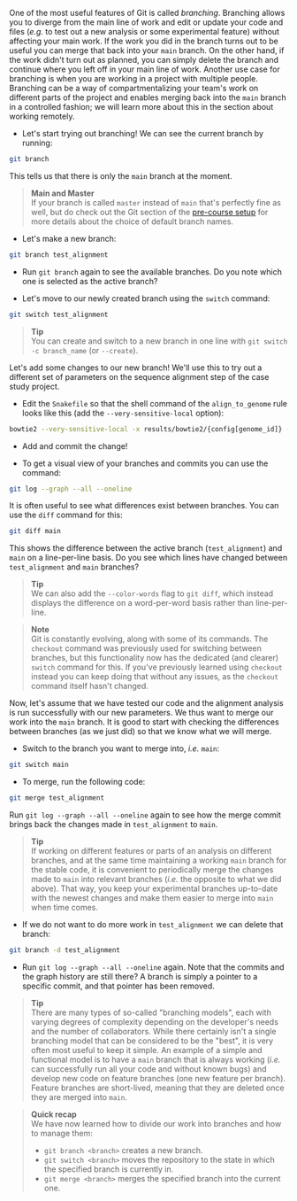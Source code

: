 One of the most useful features of Git is called _branching_. Branching allows
you to diverge from the main line of work and edit or update your code and
files (_e.g._ to test out a new analysis or some experimental feature) without
affecting your main work. If the work you did in the branch turns out to be
useful you can merge that back into your `main` branch. On the other hand, if
the work didn't turn out as planned, you can simply delete the branch and
continue where you left off in your main line of work. Another use case for
branching is when you are working in a project with multiple people. Branching
can be a way of compartmentalizing your team's work on different parts of the
project and enables merging back into the `main` branch in a controlled
fashion; we will learn more about this in the section about working remotely.

- Let's start trying out branching! We can see the current branch by running:

```bash
git branch
```

This tells us that there is only the `main` branch at the moment.

> **Main and Master** <br>
> If your branch is called `master` instead of `main` that's perfectly fine as
> well, but do check out the Git section of the [pre-course setup](pre-course-setup)
> for more details about the choice of default branch names.

- Let's make a new branch:

```bash
git branch test_alignment
```

- Run `git branch` again to see the available branches. Do you note which one
  is selected as the active branch?

- Let's move to our newly created branch using the `switch` command:

```bash
git switch test_alignment
```

> **Tip** <br>
> You can create and switch to a new branch in one line with `git switch -c
branch_name` (or `--create`).

Let's add some changes to our new branch! We'll use this to try out a different
set of parameters on the sequence alignment step of the case study project.

- Edit the `Snakefile` so that the shell command of the `align_to_genome` rule
  looks like this (add the `--very-sensitive-local` option):

```bash
bowtie2 --very-sensitive-local -x results/bowtie2/{config[genome_id]} -U {input.fastq} > {output} 2>{log}
```

- Add and commit the change!

- To get a visual view of your branches and commits you can use the command:

```bash
git log --graph --all --oneline
```

It is often useful to see what differences exist between branches.
You can use the `diff` command for this:

```bash
git diff main
```

This shows the difference between the active branch (`test_alignment`) and
`main` on a line-per-line basis. Do you see which lines have changed between
`test_alignment` and `main` branches?

> **Tip** <br>
> We can also add the `--color-words` flag to `git diff`, which instead
> displays the difference on a word-per-word basis rather than line-per-line.

> **Note** <br>
> Git is constantly evolving, along with some of its commands. The `checkout`
> command was previously used for switching between branches, but this
> functionality now has the dedicated (and clearer) `switch` command for this.
> If you've previously learned using `checkout` instead you can keep doing that
> without any issues, as the `checkout` command itself hasn't changed.

Now, let's assume that we have tested our code and the alignment analysis is run
successfully with our new parameters. We thus want to merge our work into the
`main` branch. It is good to start with checking the differences between
branches (as we just did) so that we know what we will merge.

- Switch to the branch you want to merge into, _i.e._ `main`:

```bash
git switch main
```

- To merge, run the following code:

```bash
git merge test_alignment
```

Run `git log --graph --all --oneline` again to see how the merge commit brings
back the changes made in `test_alignment` to `main`.

> **Tip** <br>
> If working on different features or parts of an analysis on different
> branches, and at the same time maintaining a working `main` branch for the
> stable code, it is convenient to periodically merge the changes made to
> `main` into relevant branches (_i.e._ the opposite to what we did above).
> That way, you keep your experimental branches up-to-date with the newest
> changes and make them easier to merge into `main` when time comes.

- If we do not want to do more work in `test_alignment` we can delete that
  branch:

```bash
git branch -d test_alignment
```

- Run `git log --graph --all --oneline` again. Note that the commits and
  the graph history are still there? A branch is simply a pointer to a
  specific commit, and that pointer has been removed.

> **Tip** <br>
> There are many types of so-called "branching models", each with varying
> degrees of complexity depending on the developer's needs and the number of
> collaborators. While there certainly isn't a single branching model that
> can be considered to be the "best", it is very often most useful to keep it
> simple. An example of a simple and functional model is to have a `main`
> branch that is always working (_i.e._ can successfully run all your code
> and without known bugs) and develop new code on feature branches (one new
> feature per branch). Feature branches are short-lived, meaning that they
> are deleted once they are merged into `main`.

> **Quick recap** <br>
> We have now learned how to divide our work into branches and how to manage
> them:
>
> - `git branch <branch>` creates a new branch.
> - `git switch <branch>` moves the repository to the state in which the
>   specified branch is currently in.
> - `git merge <branch>` merges the specified branch into the current one.
